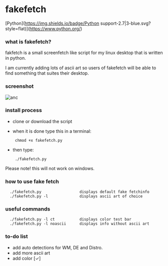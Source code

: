 # fakefetch
[Python](https://img.shields.io/badge/Python support-2.7|3-blue.svg?style=flat)](https://www.python.org/)
### what is fakefetch?

fakfetch is a small screenfetch like script for my linux desktop that is written in python. 

I am currently adding lots of ascii art so users of fakefetch will be able to find something that suites their desktop.

### screenshot
![anc](https://raw.githubusercontent.com/JackCDK/fakefetch/master/pics/anchor.png)


### install process

* clone or download the script

* when it is done type this in a terminal:

       chmod +x fakefetch.py
       
* then type:

       ./fakefetch.py
       
Please note! this will not work on windows.      

### how to use fake fetch

      ./fakefetch.py                 displays default fake fetchinfo
      ./fakefetch.py -l              displays ascii art of choice
      
### useful commands

      ./fakefetch.py -l ct           displays color test bar
      ./fakefetch.py -l noascii      displays info without ascii art



### to-do list
* add auto detections for WM, DE and Distro.
* add more ascii art
* add color [✓]

